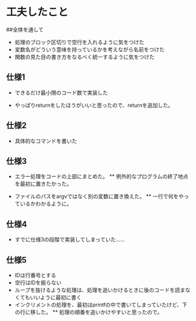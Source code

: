 # 工夫したこと

##全体を通して
* 処理のブロック区切りで空行を入れるように気をつけた
* 変数名がどういう意味を持っているかを考えながら名前をつけた
* 関数の見た目の書き方をなるべく統一するように気をつけた

## 仕様1
* できるだけ最小限のコード数で実装した

* やっぱりreturnをしたほうがいいと思ったので、returnを追加した。


## 仕様2
* 具体的なコマンドを書いた


## 仕様3
* エラー処理をコードの上部にまとめた。
** 例外的なプログラムの終了地点を最初に置きたかった。

* ファイルのパスをargvではなく別の変数に置き換えた。
** 一行で何をやっているかわかるように。


## 仕様4
* すでに仕様3の段階で実装してしまっていた……

## 仕様5
* IDは行番号とする
* 空行はIDを振らない
* ループを抜けるような処理は、処理を追いかけるときに後のコードを読まなくてもいいように最初に書く
* インクリメントの処理を、最初はprintfの中で書いてしまっていたけど、下の行に移した。
** 処理の順番を追いかけやすいと思ったので。
